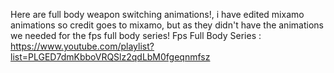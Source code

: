 Here are full body weapon switching animations!, i have edited mixamo animations so credit goes to mixamo, but as they didn't have the animations we needed for the fps full body series!
Fps Full Body Series : https://www.youtube.com/playlist?list=PLGED7dmKbboVRQSlz2qdLbM0fgeqnmfsz

